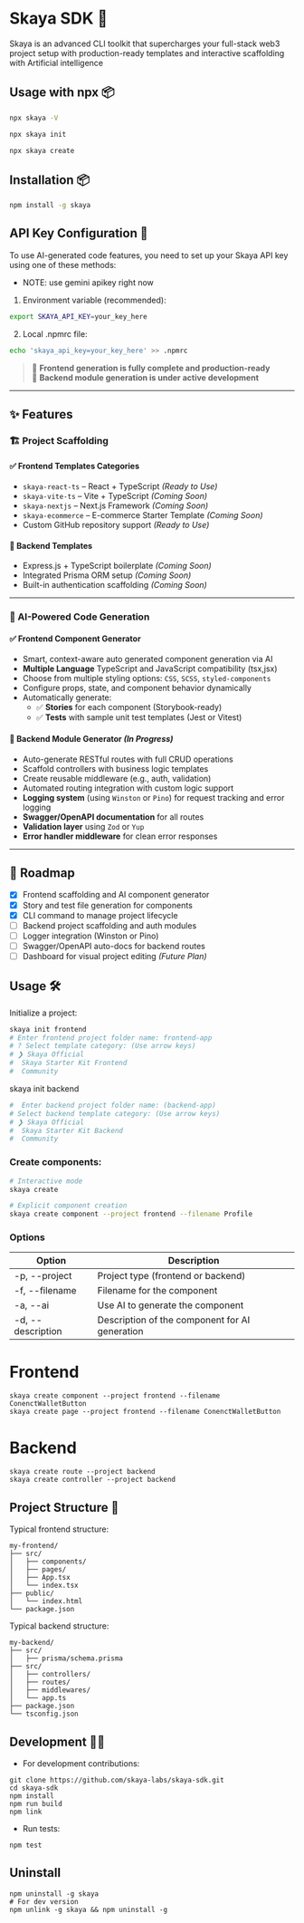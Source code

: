 # Skaya SDK 🚀

Skaya is an advanced CLI toolkit that supercharges your full-stack web3 project setup with production-ready templates and interactive scaffolding with Artificial intelligence

## Usage with npx 📦

```bash
npx skaya -V

npx skaya init

npx skaya create
```

## Installation 📦

```bash
npm install -g skaya
```

## API Key Configuration 🔑

To use AI-generated code features, you need to set up your Skaya API key using one of these methods:
 - NOTE: use gemini apikey right now
1. Environment variable (recommended):
```bash
export SKAYA_API_KEY=your_key_here
```

2. Local .npmrc file:
```bash
echo 'skaya_api_key=your_key_here' >> .npmrc
```

> 🚀 **Frontend generation is fully complete and production-ready**  
> 🔧 **Backend module generation is under active development**

---
## ✨ Features

### 🏗️ Project Scaffolding

#### ✅ Frontend Templates Categories

- `skaya-react-ts` – React + TypeScript *(Ready to Use)*
- `skaya-vite-ts` – Vite + TypeScript *(Coming Soon)*
- `skaya-nextjs` – Next.js Framework *(Coming Soon)*
- `skaya-ecommerce` – E-commerce Starter Template *(Coming Soon)*
- Custom GitHub repository support *(Ready to Use)*

#### 🔧 Backend Templates

- Express.js + TypeScript boilerplate *(Coming Soon)*
- Integrated Prisma ORM setup *(Coming Soon)*
- Built-in authentication scaffolding *(Coming Soon)*

---

### 🧩 AI-Powered Code Generation

#### ✅ Frontend Component Generator

- Smart, context-aware auto generated component generation via AI
- **Multiple Language** TypeScript and JavaScript compatibility (tsx,jsx)
- Choose from multiple styling options: `CSS`, `SCSS`, `styled-components`
- Configure props, state, and component behavior dynamically
- Automatically generate:
  - ✅ **Stories** for each component (Storybook-ready)
  - ✅ **Tests** with sample unit test templates (Jest or Vitest)

#### 🔧 Backend Module Generator *(In Progress)*

- Auto-generate RESTful routes with full CRUD operations
- Scaffold controllers with business logic templates
- Create reusable middleware (e.g., auth, validation)
- Automated routing integration with custom logic support
- **Logging system** (using `Winston` or `Pino`) for request tracking and error logging
- **Swagger/OpenAPI documentation** for all routes
- **Validation layer** using `Zod` or `Yup`
- **Error handler middleware** for clean error responses

---

## 📍 Roadmap

- [x] Frontend scaffolding and AI component generator
- [x] Story and test file generation for components
- [x] CLI command to manage project lifecycle
- [ ] Backend project scaffolding and auth modules
- [ ] Logger integration (Winston or Pino)
- [ ] Swagger/OpenAPI auto-docs for backend routes
- [ ] Dashboard for visual project editing *(Future Plan)*

## Usage 🛠

Initialize a project:

```bash
skaya init frontend
# Enter frontend project folder name: frontend-app
# ? Select template category: (Use arrow keys)
# ❯ Skaya Official
#  Skaya Starter Kit Frontend
#  Community
```

skaya init backend
```bash
#  Enter backend project folder name: (backend-app)
# Select backend template category: (Use arrow keys)
# ❯ Skaya Official
#  Skaya Starter Kit Backend
#  Community
```

### Create components:

```bash
# Interactive mode
skaya create
```

```bash
# Explicit component creation
skaya create component --project frontend --filename Profile
```
### Options

| Option | Description |
|--------|-------------|
| -p, --project <type> | Project type (frontend or backend) |
| -f, --filename <name> | Filename for the component |
| -a, --ai | Use AI to generate the component |
| -d, --description <text> | Description of the component for AI generation |

# Frontend
```
skaya create component --project frontend --filename ConenctWalletButton
skaya create page --project frontend --filename ConenctWalletButton
```

# Backend
```
skaya create route --project backend
skaya create controller --project backend
```

## Project Structure 🌳

Typical frontend structure:

```
my-frontend/
├── src/
│   ├── components/
│   ├── pages/
│   ├── App.tsx
│   └── index.tsx
├── public/
│   └── index.html
└── package.json
```

Typical backend structure:

```
my-backend/
├── src/
│   ├── prisma/schema.prisma
├── src/
│   ├── controllers/
│   ├── routes/
│   ├── middlewares/
│   └── app.ts
├── package.json
└── tsconfig.json
```

## Development 👨‍💻

- For development contributions:
```
git clone https://github.com/skaya-labs/skaya-sdk.git
cd skaya-sdk
npm install
npm run build
npm link
```

- Run tests:
```
npm test
```

## Uninstall
```
npm uninstall -g skaya
# For dev version
npm unlink -g skaya && npm uninstall -g
```